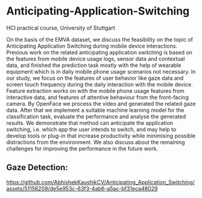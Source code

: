 # Anticipating-Application-Switching
HCI practical course, University of Stuttgart

On the basis of the EMVA dataset, we discuss the feasibility on the topic of Anticipating Application Switching during mobile device interactions. Previous work on the related anticipating application switching is based on the features from mobile device usage logs, sensor data and contextual data, and finished the prediction task mostly with the help of wearable equipment which is in daily mobile phone usage scenarios not necessary.
In our study, we focus on the features of user behavior like gaze data and screen touch frequency during the daily interaction with the mobile device. Feature extraction works on with the mobile phone usage features from interactive data, and features of attentive behaviour from the front-facing camera. By OpenFace we process the video and generated the related gaze data. After that we implement a suitable machine learning model for the classification task, evaluate the performance and analyse the generated results. 
We demonstrate that method can anticipate the application switching, i.e. which app the user intends to switch, and may help to develop tools or plug-in that increase productivity while minimising possible distractions from the environment. We also discuss about the remaining challenges for improving the performance in the future work. 


## Gaze Detection:
https://github.com/AbhishekKaushikCV/Anticipating_Application_Switching/assets/51156209/de5e953c-63f3-4ab6-a5ac-bf31eca48029

